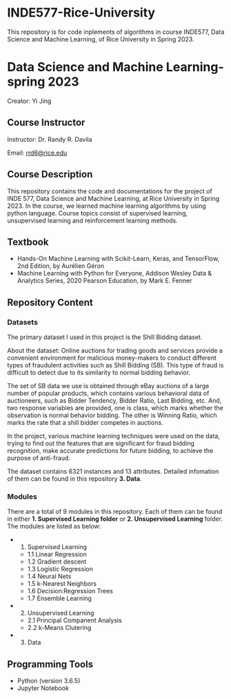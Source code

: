# INDE577-Rice-University
This repository is for code inplements of algorithms in course INDE577, Data Science and Machine Learning, of Rice University in Spring 2023.

# Data Science and Machine Learning- spring 2023

Creator: Yi Jing

## Course Instructor

Instructor: Dr. Randy R. Davila

Email: rrd6@rice.edu

## Course Description

This repository contains the code and documentations for the project of INDE 577, Data Science and Machine Learning, at Rice University in Spring 2023. In the course, we learned machine learning algorithms by using python language. Course topics consist of supervised learning, unsupervised learning and reinforcement learning methods.


## Textbook
- Hands-On Machine Learning with Scikit-Learn, Keras, and TensorFlow, 2nd Edition, by Aurélien Géron
- Machine Learning with Python for Everyone, Addison Wesley Data & Analytics Series, 2020 Pearson Education, by Mark E. Fenner


## Repository Content

### Datasets

The primary dataset I used in this project is the Shill Bidding dataset. 

About the dataset: Online auctions for trading goods and services provide a convenient environment for malicious money-makers to conduct different types of fraudulent activities such as Shill Bidding (SB). This type of fraud is difficult to detect due to its similarity to normal bidding behavior.

The set of SB data we use is obtained through eBay auctions of a large number of popular products, which contains various behavioral data of auctioneers, such as Bidder Tendency, Bidder Ratio, Last Bidding, etc. And, two response variables are provided, one is class, which marks whether the observation is normal behavior bidding. The other is Winning Ratio, which marks the rate that a shill bidder competes in auctions.

In the project, various machine learning techniques were used on the data, trying to find out the features that are significant for fraud bidding recognition, make accurate predictions for future bidding, to achieve the purpose of anti-fraud.

The dataset contains 6321 instances and 13 attributes. Detailed infomation of them can be found in this repository **3. Data**.


### Modules 

There are a total of 9 modules in this repository. Each of them can be found in either **1. Supervised Learning folder** or **2. Unsupervised Learning** folder. The modules are listed as below: 

- 1. Supervised Learning
    - 1.1 Linear Regression
    - 1.2 Gradient descent
    - 1.3 Logistic Regression
    - 1.4 Neural Nets
    - 1.5 k-Nearest Neighbors
    - 1.6 Decision:Regression Trees
    - 1.7 Ensemble Learning

- 2. Unsupervised Learning
    - 2.1 Principal Companent Analysis
    - 2.2 k-Means Clutering

- 3. Data

## Programming Tools
- Python (version 3.6.5)
- Jupyter Notebook
